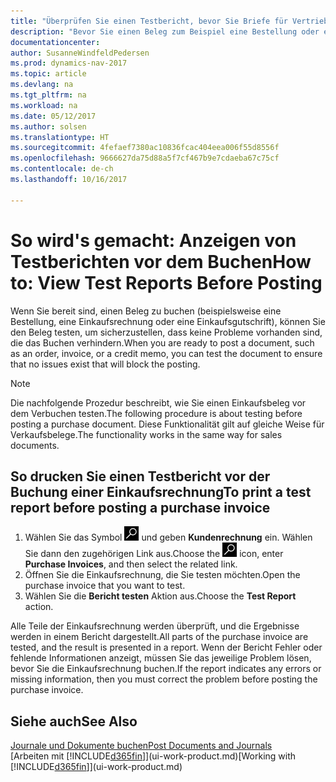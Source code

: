 ```yaml
---
title: "Überprüfen Sie einen Testbericht, bevor Sie Briefe für Vertriebs- oder Einkaufsbeleg buchen"
description: "Bevor Sie einen Beleg zum Beispiel eine Bestellung oder eine Gutschrift buchen, können Sie diese testen und wiederholen, um Fehler zu finden, die die Buchungen möglicherweise sperren."
documentationcenter: 
author: SusanneWindfeldPedersen
ms.prod: dynamics-nav-2017
ms.topic: article
ms.devlang: na
ms.tgt_pltfrm: na
ms.workload: na
ms.date: 05/12/2017
ms.author: solsen
ms.translationtype: HT
ms.sourcegitcommit: 4fefaef7380ac10836fcac404eea006f55d8556f
ms.openlocfilehash: 9666627da75d88a5f7cf467b9e7cdaeba67c75cf
ms.contentlocale: de-ch
ms.lasthandoff: 10/16/2017

---
```

# <a name="how-to-view-test-reports-before-posting"></a><span data-ttu-id="bdafa-103">So wird's gemacht: Anzeigen von Testberichten vor dem Buchen</span><span class="sxs-lookup"><span data-stu-id="bdafa-103">How to: View Test Reports Before Posting</span></span>
<span data-ttu-id="bdafa-104">Wenn Sie bereit sind, einen Beleg zu buchen (beispielsweise eine Bestellung, eine Einkaufsrechnung oder eine Einkaufsgutschrift), können Sie den Beleg testen, um sicherzustellen, dass keine Probleme vorhanden sind, die das Buchen verhindern.</span><span class="sxs-lookup"><span data-stu-id="bdafa-104">When you are ready to post a document, such as an order, invoice, or a credit memo, you can test the document to ensure that no issues exist that will block the posting.</span></span>

> [!NOTE]  
>   <span data-ttu-id="bdafa-105">Die nachfolgende Prozedur beschreibt, wie Sie einen Einkaufsbeleg vor dem Verbuchen testen.</span><span class="sxs-lookup"><span data-stu-id="bdafa-105">The following procedure is about testing before posting a purchase document.</span></span> <span data-ttu-id="bdafa-106">Diese Funktionalität gilt auf gleiche Weise für Verkaufsbelege.</span><span class="sxs-lookup"><span data-stu-id="bdafa-106">The functionality works in the same way for sales documents.</span></span>

## <a name="to-print-a-test-report-before-posting-a-purchase-invoice"></a><span data-ttu-id="bdafa-107">So drucken Sie einen Testbericht vor der Buchung einer Einkaufsrechnung</span><span class="sxs-lookup"><span data-stu-id="bdafa-107">To print a test report before posting a purchase invoice</span></span>
1. <span data-ttu-id="bdafa-108">Wählen Sie das Symbol ![Nach Seite oder Bericht suchen](media/ui-search/search_small.png "Nach Seite oder Bericht suchen") und geben **Kundenrechnung** ein. Wählen Sie dann den zugehörigen Link aus.</span><span class="sxs-lookup"><span data-stu-id="bdafa-108">Choose the ![Search for Page or Report](media/ui-search/search_small.png "Search for Page or Report icon") icon, enter **Purchase Invoices**, and then select the related link.</span></span>
2. <span data-ttu-id="bdafa-109">Öffnen Sie die Einkaufsrechnung, die Sie testen möchten.</span><span class="sxs-lookup"><span data-stu-id="bdafa-109">Open the purchase invoice that you want to test.</span></span>
3. <span data-ttu-id="bdafa-110">Wählen Sie die **Bericht testen** Aktion aus.</span><span class="sxs-lookup"><span data-stu-id="bdafa-110">Choose the **Test Report** action.</span></span>  

<span data-ttu-id="bdafa-111">Alle Teile der Einkaufsrechnung werden überprüft, und die Ergebnisse werden in einem Bericht dargestellt.</span><span class="sxs-lookup"><span data-stu-id="bdafa-111">All parts of the purchase invoice are tested, and the result is presented in a report.</span></span> <span data-ttu-id="bdafa-112">Wenn der Bericht Fehler oder fehlende Informationen anzeigt, müssen Sie das jeweilige Problem lösen, bevor Sie die Einkaufsrechnung buchen.</span><span class="sxs-lookup"><span data-stu-id="bdafa-112">If the report indicates any errors or missing information, then you must correct the problem before posting the purchase invoice.</span></span>

## <a name="see-also"></a><span data-ttu-id="bdafa-113">Siehe auch</span><span class="sxs-lookup"><span data-stu-id="bdafa-113">See Also</span></span>
[<span data-ttu-id="bdafa-114">Journale und Dokumente buchen</span><span class="sxs-lookup"><span data-stu-id="bdafa-114">Post Documents and Journals</span></span>](ui-post-documents-journals.md)  
<span data-ttu-id="bdafa-115">[Arbeiten mit [!INCLUDE[d365fin](includes/d365fin_md.md)]](ui-work-product.md)</span><span class="sxs-lookup"><span data-stu-id="bdafa-115">[Working with [!INCLUDE[d365fin](includes/d365fin_md.md)]](ui-work-product.md)</span></span>


